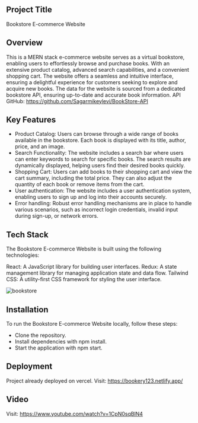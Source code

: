 ## Project Title
Bookstore E-commerce Website

## Overview
This is a MERN stack e-commerce website serves as a virtual bookstore, enabling users to effortlessly browse and purchase books. With an extensive product catalog, advanced search capabilities, and a convenient shopping cart. The website offers a seamless and intuitive interface, ensuring a delightful experience for customers seeking to explore and acquire new books. The data for the website is sourced from a dedicated bookstore API, ensuring up-to-date and accurate book information. API GitHub: https://github.com/Sagarmikeylevi/BookStore-API

## Key Features
- Product Catalog: Users can browse through a wide range of books available in the bookstore. Each book is displayed with its title, author, price, and an image.
- Search Functionality: The website includes a search bar where users can enter keywords to search for specific books. The search results are dynamically displayed, helping users find their desired books quickly.
- Shopping Cart: Users can add books to their shopping cart and view the cart summary, including the total price. They can also adjust the quantity of each book or remove items from the cart.
- User authentication: The website includes a user authentication system, enabling users to sign up and log into their accounts securely.
- Error handling: Robust error handling mechanisms are in place to handle various scenarios, such as incorrect login credentials, invalid input during sign-up, or network errors.

## Tech Stack
The Bookstore E-commerce Website is built using the following technologies:

React: A JavaScript library for building user interfaces.
Redux: A state management library for managing application state and data flow.
Tailwind CSS: A utility-first CSS framework for styling the user interface.

![bookstore](https://github.com/Sagarmikeylevi/BOOKSTORE-FurationTechSolutions/assets/114811573/3dbcb743-caca-459e-87e7-4f0ce9cf1e35)

## Installation
To run the Bookstore E-commerce Website locally, follow these steps:

- Clone the repository.
- Install dependencies with npm install.
- Start the application with npm start.

## Deployment
Project already deployed on vercel. Visit: https://bookery123.netlify.app/

## Video
Visit: https://www.youtube.com/watch?v=1CpN0sqBlN4



